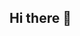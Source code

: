 ## Hi there 👋

<!--
**RuhaniMittal29/RuhaniMittal29** is a ✨ _special_ ✨ repository because its `README.md` (this file) appears on your GitHub profile.

Here are some ideas to get you started:

- 🔭 I’m currently working on ...
- 🌱 I’m currently learning ...
- 👯 I’m looking to collaborate on ...
- 📫 [LinkedIn]([https://www.linkedin.com/in/ruhanimittal/])
- [Portfolio]([https://ruhanimittal.netlify.app])
- ⚡ Fun fact: ...
-->
